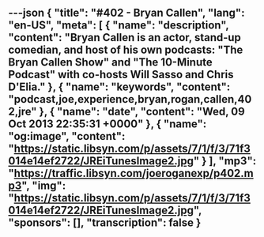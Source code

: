 ---json
{
  "title": "#402 - Bryan Callen",
  "lang": "en-US",
  "meta": [
    {
      "name": "description",
      "content": "Bryan Callen is an actor, stand-up comedian, and host of his own podcasts: \"The Bryan Callen Show\" and \"The 10-Minute Podcast\" with co-hosts Will Sasso and Chris D'Elia."
    },
    {
      "name": "keywords",
      "content": "podcast,joe,experience,bryan,rogan,callen,402,jre"
    },
    {
      "name": "date",
      "content": "Wed, 09 Oct 2013 22:35:31 +0000"
    },
    {
      "name": "og:image",
      "content": "https://static.libsyn.com/p/assets/7/1/f/3/71f3014e14ef2722/JREiTunesImage2.jpg"
    }
  ],
  "mp3": "https://traffic.libsyn.com/joeroganexp/p402.mp3",
  "img": "https://static.libsyn.com/p/assets/7/1/f/3/71f3014e14ef2722/JREiTunesImage2.jpg",
  "sponsors": [],
  "transcription": false
}
---
<episode-header />

<timemark seconds="0" />

<transcribe-call-to-action />

<episode-footer />